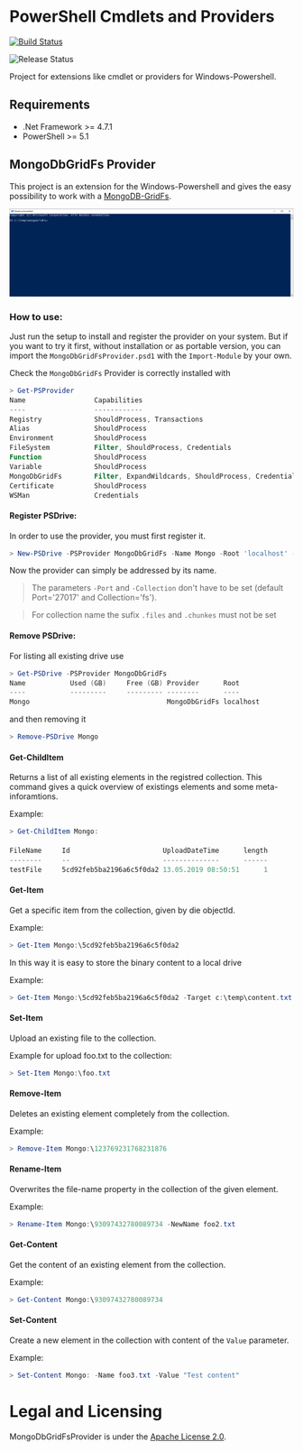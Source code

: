 # PowerShell Cmdlets and Providers

[![Build Status](https://dev.azure.com/mbc-engineering/cmdlet/_apis/build/status/mbc-engineering.cmdlet?branchName=master)](https://dev.azure.com/mbc-engineering/cmdlet/_build/latest?definitionId=1&branchName=master)

![Release Status](https://vsrm.dev.azure.com/mbc-engineering/_apis/public/Release/badge/5110b0e0-fd0e-419b-ad0b-b333689d6fc8/1/1)

Project for extensions like cmdlet or providers for Windows-Powershell.

## Requirements
- .Net Framework >= 4.7.1
- PowerShell >= 5.1

## MongoDbGridFs Provider

This project is an extension for the Windows-Powershell and gives the easy possibility to work with a [MongoDB-GridFs].

![PSDrive in Action](Docs/intro.gif)

### How to use:

Just run the setup to install and register the provider on your system.
But if you want to try it first, without installation or as portable version, you can import the `MongoDbGridFsProvider.psd1` with the ```Import-Module``` by your own.

Check the `MongoDbGridFs` Provider is correctly installed with 
```powershell
> Get-PSProvider
Name                 Capabilities                                                                                                       Drives
----                 ------------                                                                                                       ------
Registry             ShouldProcess, Transactions                                                                                        {HKLM, HKCU}
Alias                ShouldProcess                                                                                                      {Alias}
Environment          ShouldProcess                                                                                                      {Env}
FileSystem           Filter, ShouldProcess, Credentials                                                                                 {C, D, E, H...}
Function             ShouldProcess                                                                                                      {Function}
Variable             ShouldProcess                                                                                                      {Variable}
MongoDbGridFs        Filter, ExpandWildcards, ShouldProcess, Credentials                                                                {NspMongo}
Certificate          ShouldProcess                                                                                                      {Cert}
WSMan                Credentials                                                                                                        {WSMan}
```

#### Register PSDrive:

In order to use the provider, you must first register it.

```powershell
> New-PSDrive -PSProvider MongoDbGridFs -Name Mongo -Root 'localhost' -Port '27017' -Database 'MyDb' -Collection 'files' -Verify	
```

Now the provider can simply be addressed by its name.

> The parameters `-Port` and `-Collection` don't have to be set (default Port='27017' and Collection='fs').

> For collection name the sufix `.files` and `.chunkes` must not be set

#### Remove PSDrive:

For listing all existing drive use

```powershell
> Get-PSDrive -PSProvider MongoDbGridFs
Name           Used (GB)     Free (GB) Provider      Root
----           ---------     --------- --------      ----
Mongo                                  MongoDbGridFs localhost
```

and then removing it
```powershell
> Remove-PSDrive Mongo
```

#### Get-ChildItem

Returns a list of all existing elements in the registred collection. This command gives a quick overview of existings elements and some meta-inforamtions.

Example:
```powershell
> Get-ChildItem Mongo:

FileName     Id                       UploadDateTime      length
--------     --                       --------------      ------
testFile     5cd92feb5ba2196a6c5f0da2 13.05.2019 08:50:51      1
```

#### Get-Item

Get a specific item from the collection, given by die objectId.

Example:
```powershell
> Get-Item Mongo:\5cd92feb5ba2196a6c5f0da2
```

In this way it is easy to store the binary content to a local drive

Example:
```powershell
> Get-Item Mongo:\5cd92feb5ba2196a6c5f0da2 -Target c:\temp\content.txt
```

#### Set-Item

Upload an existing file to the collection.

Example for upload foo.txt to the collection:
```powershell
> Set-Item Mongo:\foo.txt
```

#### Remove-Item

Deletes an existing element completely from the collection.

Example:
```powershell
> Remove-Item Mongo:\123769231768231876
```

#### Rename-Item

Overwrites the file-name property in the collection of the given element.

Example:
```powershell
> Rename-Item Mongo:\93097432780089734 -NewName foo2.txt
```

#### Get-Content

Get the content of an existing element from the collection.

Example:
```powershell
> Get-Content Mongo:\93097432780089734
```

#### Set-Content

Create a new element in the collection with content of the `Value` parameter.

Example:
```powershell
> Set-Content Mongo: -Name foo3.txt -Value "Test content"
```

# Legal and Licensing

MongoDbGridFsProvider is under the [Apache License 2.0].

[Apache License 2.0]: http://www.apache.org/licenses/LICENSE-2.0
[MongoDB-GridFs]:https://docs.mongodb.com/manual/core/gridfs/
